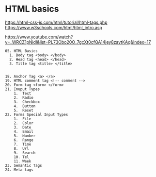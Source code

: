 # HTML basics

<https://html-css-js.com/html/tutorial/html-tags.php>
<https://www.w3schools.com/html/html_intro.asp>

<https://www.youtube.com/watch?v=_WRCZ1pNidI&list=PL73Obo20O_7gcXt0cfQA14jey8zavtKAq&index=17>


```
05. HTML Basics 
  1. Body tag <body> </body>
  2. Head tag <head> </head>
  3. Title tag <title> </title>


18. Anchor Tag <a> </a>
19. HTML comment tag <!-- comment -->
20. Form tag <form> </form> 
21. Inuput Types
    1.  Text
    2.  Radio
    3.  Checkbox
    4.  Button
    5.  Reset
22. Forms Special Input Types
    1.  File
    2.  Color
    3.  Date
    4.  Email
    5.  Number
    6.  Range
    7.  Time
    8.  Url
    9.  Search
    10. Tel
    11. Week
23. Semantic Tags
24. Meta tags
```
